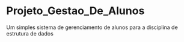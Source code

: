 # Projeto_Gestao_De_Alunos
Um simples sistema de gerenciamento de alunos para a disciplina de estrutura de dados
